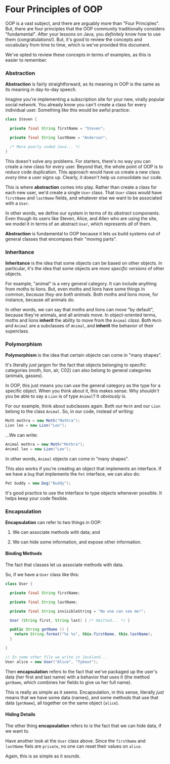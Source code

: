 # Four Principles of OOP

OOP is a vast subject, and there are arguably more than "Four Principles". But, there are four principles that the OOP community traditionally considers "fundamental". After your lessons on Java, you _definitely_ know how to use them (congratulations!). But, it's good to review the concepts and vocabulary from time to time, which is we've provided this document.

We've opted to review these concepts in terms of examples, as this is easier to remember.

### Abstraction

**Abstraction** is fairly straightforward, as its meaning in OOP is the same as its meaning in day-to-day speech.

Imagine you're implementing a subscription site for your new, virally popular social network. You already know you can't create a class for every individual user. Something like this would be awful practice:

```Java
class Steven {

  private final String firstName = "Steven";

  private final String lastName = "Anderson";

  /* More poorly coded Java... */
}
```

This doesn't solve any problems. For starters, there's no way you can create a new class for every user. Beyond that, the whole point of OOP is to _reduce_ code duplication. This approach would have us create a new class _every time_ a user signs up. Clearly, it doesn't help us consolidate our code.

This is where **abstraction** comes into play. Rather than create a class for each new user, we'd create a single `User` class. That `User` class would have `firstName` and `lastName` fields, and whatever else we want to be associated with a `User`.

In other words, we define our system in terms of its _abstract_ components. Even though its users like Steven, Alice, and Allen who are using the site, we model it in terms of an abstract `User`, which represents _all_ of them.

**Abstraction** is fundamental to OOP because it lets us build systems out of general classes that encompass their "moving parts".

### Inheritance

**Inheritance** is the idea that some objects can be based on other objects. In particular, it's the idea that some objects are _more specific versions_ of other objects.

For example, "animal" is a very general category. It can include anything from moths to lions. But, even moths and lions have some things in common, _because they are both animals_. Both moths and lions move, for instance, because _all_ animals do.

In other words, we can say that moths and lions can move "by default", because they're animals, and all animals move. In object-oriented terms, moths and lions **inherit** the ability to move from the `Animal` _class_. Both `Moth` and `Animal` are a subclasses of `Animal`, and **inherit** the behavior of their superclass.

### Polymorphism

**Polymorphism** is the idea that certain objects can come in "many shapes".

It's literally _just_ jargon for the fact that objects belonging to specific categories (moth, lion, air, C02) can also belong to general categories (animals, gasses).

In OOP, this just means you can use the general category as the type for a specific object. When you think about it, this makes sense. Why _shouldn't_ you be able to say a `Lion` is of type `Animal`? It _obviously_ is.

For our example, think about subclasses again. Both our `Moth` and our `Lion` belong to the class `Animal`. So, in our code, instead of writing:

```Java
Moth mothra = new Moth("Mothra");
Lion leo = new Lion("Leo");
```

...We can write:

```Java
Animal mothra = new Moth("Mothra");
Animal leo = new Lion("Leo");
```

In other words, `Animal` objects can come in "many shapes".

This also works if you're creating an object that implements an interface. If we have a `Dog` that implements the `Pet` interface, we can also do:

```Java
Pet buddy = new Dog("Buddy");
```

It's good practice to use the interface to type objects whenever possible. It helps keep your code flexible.

### Encapsulation

**Encapsulation** can refer to two things in OOP:

1. We can associate methods with data; and

2. We can hide some information, and expose other information.

#### Binding Methods

The fact that classes let us associate methods with data.

So, if we have a `User` class like this:

```java
class User {

  private final String firstName;

  private final String lastName;

  private final String invisibleString = "No one can see me!";

  User (String first, String last) { /* Omitted... */ }  

  public String getName () {
    return String.format("%s %s", this.firstName, this.lastName);
  }

}

// In some other file we write in Javaland...
User alice = new User("Alice", "Tybout");
```

Then **encapsulation** refers to the fact that we've packaged up the user's data (her first and last name) with a behavior that uses it (the method `getName`, which combines her fields to give us her full name).

This is really as simple as it seems. Encapsulation, in this sense, literally _just_ means that we have some data (names), and some methods that use that data (`getName`), all together on the same object (`alice`).

#### Hiding Details

The other thing **encapsulation** refers to is the fact that we can hide data, if we want to.

Have another look at the  `User` class above. Since the `firstName` and `lastName` fiels are `private`, no one can reset their values on `alice`.

Again, this is as simple as it sounds.